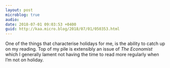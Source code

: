 ```yaml
---
layout: post
microblog: true
audio: 
date: 2018-07-01 09:03:53 +0400
guid: http://kaa.micro.blog/2018/07/01/050353.html
---
```

One of the things that characterise holidays for me, is the ability to catch up on my reading. Top of my pile is extensibly an issue of _The Economist_ which I generally lament not having the time to read more regularly when I’m not on holiday.
